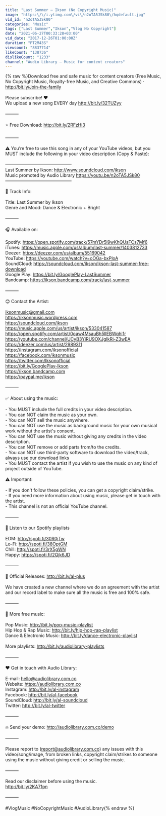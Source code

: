 ```yaml
---
title: "Last Summer – Ikson (No Copyright Music)"
image: "https:\/\/i.ytimg.com\/vi\/n2oTA5JSk80\/hqdefault.jpg"
vid_id: "n2oTA5JSk80"
categories: "Music"
tags: ["Last Summer","Ikson","Vlog No Copyright"]
date: "2021-06-27T00:33:28+03:00"
vid_date: "2017-12-26T01:00:00Z"
duration: "PT2M43S"
viewcount: "8837714"
likeCount: "138736"
dislikeCount: "1233"
channel: "Audio Library — Music for content creators"
---
```

{% raw %}Download free and safe music for content creators (Free Music, No Copyright Music, Royalty-free Music, and Creative Commons) · <a rel="nofollow" target="blank" href="http://bit.ly/Join-the-family">http://bit.ly/Join-the-family</a><br /><br />Please subscribe! ❤️<br />We upload a new song EVERY day <a rel="nofollow" target="blank" href="http://bit.ly/32TUZyy">http://bit.ly/32TUZyy</a><br /><br />———<br /><br />⭐ Free Download: <a rel="nofollow" target="blank" href="http://bit.ly/2RFzHi3">http://bit.ly/2RFzHi3</a><br /><br />———<br /><br />⚠️ You’re free to use this song in any of your YouTube videos, but you MUST include the following in your video description (Copy &amp; Paste):<br /><br />––––––––––––––––––––––––––––––<br />Last Summer by Ikson:  <a rel="nofollow" target="blank" href="http://www.soundcloud.com/ikson">http://www.soundcloud.com/ikson</a> <br />Music promoted by Audio Library <a rel="nofollow" target="blank" href="https://youtu.be/n2oTA5JSk80">https://youtu.be/n2oTA5JSk80</a><br />––––––––––––––––––––––––––––––<br /><br />🎵 Track Info:<br /><br />Title: Last Summer by Ikson<br />Genre and Mood: Dance &amp; Electronic + Bright<br /><br />———<br /><br />🎧 Available on: <br /><br />Spotify: <a rel="nofollow" target="blank" href="https://open.spotify.com/track/57mYDr5l9wKhQUsFCs7Mf6">https://open.spotify.com/track/57mYDr5l9wKhQUsFCs7Mf6</a><br />iTunes: <a rel="nofollow" target="blank" href="https://music.apple.com/us/album/last-summer/1403812733">https://music.apple.com/us/album/last-summer/1403812733</a><br />Deezer: <a rel="nofollow" target="blank" href="https://deezer.com/us/album/55169042">https://deezer.com/us/album/55169042</a><br />YouTube: <a rel="nofollow" target="blank" href="https://youtube.com/watch?v=oOGa-bxPloA">https://youtube.com/watch?v=oOGa-bxPloA</a><br />SoundCloud: <a rel="nofollow" target="blank" href="https://soundcloud.com/ikson/ikson-last-summer-free-download">https://soundcloud.com/ikson/ikson-last-summer-free-download</a><br />Google Play: <a rel="nofollow" target="blank" href="https://bit.ly/GooglePlay-LastSummer">https://bit.ly/GooglePlay-LastSummer</a><br />Bandcamp: <a rel="nofollow" target="blank" href="https://ikson.bandcamp.com/track/last-summer">https://ikson.bandcamp.com/track/last-summer</a><br /><br />———<br /><br />😊 Contact the Artist:<br /><br />iksonmusic@gmail.com<br /><a rel="nofollow" target="blank" href="https://iksonmusic.wordpress.com">https://iksonmusic.wordpress.com</a><br /><a rel="nofollow" target="blank" href="https://soundcloud.com/ikson">https://soundcloud.com/ikson</a> <br /><a rel="nofollow" target="blank" href="https://music.apple.com/us/artist/ikson/533041587">https://music.apple.com/us/artist/ikson/533041587</a><br /><a rel="nofollow" target="blank" href="https://open.spotify.com/artist/0oaw4MsauBh5lIEBWqhi1r">https://open.spotify.com/artist/0oaw4MsauBh5lIEBWqhi1r</a><br /><a rel="nofollow" target="blank" href="https://youtube.com/channel/UCyB3YiRU9OXJgIkRi-Z3wEA">https://youtube.com/channel/UCyB3YiRU9OXJgIkRi-Z3wEA</a><br /><a rel="nofollow" target="blank" href="https://deezer.com/us/artist/2989311">https://deezer.com/us/artist/2989311</a><br /><a rel="nofollow" target="blank" href="https://instagram.com/iksonofficial">https://instagram.com/iksonofficial</a><br /><a rel="nofollow" target="blank" href="https://facebook.com/iksonmusic">https://facebook.com/iksonmusic</a><br /><a rel="nofollow" target="blank" href="https://twitter.com/Iksonofficial">https://twitter.com/Iksonofficial</a><br /><a rel="nofollow" target="blank" href="https://bit.ly/GooglePlay-Ikson">https://bit.ly/GooglePlay-Ikson</a><br /><a rel="nofollow" target="blank" href="https://ikson.bandcamp.com">https://ikson.bandcamp.com</a><br /><a rel="nofollow" target="blank" href="https://paypal.me/ikson">https://paypal.me/ikson</a>   <br /><br />———<br /><br />✅ About using the music:<br /><br />- You MUST include the full credits in your video description.<br />- You can NOT claim the music as your own.<br />- You can NOT sell the music anywhere.<br />- You can NOT use the music as background music for your own musical work without the artist's consent.<br />- You can NOT use the music without giving any credits in the video description.<br />- You can NOT remove or add parts from/to the credits.<br />- You can NOT use third-party software to download the video/track, always use our download links<br />- You MUST contact the artist if you wish to use the music on any kind of project outside of YouTube.<br /><br />⚠️ Important:<br /><br />- If you don't follow these policies, you can get a copyright claim/strike.<br />- If you need more information about using music, please get in touch with the artist.<br />- This channel is not an official YouTube channel.<br /><br />———<br /><br />💚 Listen to our Spotify playlists<br /><br />EDM: <a rel="nofollow" target="blank" href="http://spoti.fi/30R0jTw">http://spoti.fi/30R0jTw</a><br />Lo-Fi: <a rel="nofollow" target="blank" href="http://spoti.fi/38OptGM">http://spoti.fi/38OptGM</a><br />Chill: <a rel="nofollow" target="blank" href="http://spoti.fi/3rX5gWN">http://spoti.fi/3rX5gWN</a><br />Happy: <a rel="nofollow" target="blank" href="https://spoti.fi/2Qjk6JD">https://spoti.fi/2Qjk6JD</a><br /><br />———<br /><br />🔴 Official Releases: <a rel="nofollow" target="blank" href="http://bit.ly/al-plus">http://bit.ly/al-plus</a><br /><br />We have created a new channel where we do an agreement with the artist and our record label to make sure all the music is free and 100% safe. <br /><br />———<br /><br />🔀 More free music:<br /><br />Pop Music: <a rel="nofollow" target="blank" href="http://bit.ly/pop-music-playlist">http://bit.ly/pop-music-playlist</a><br />Hip Hop &amp; Rap Music: <a rel="nofollow" target="blank" href="http://bit.ly/hip-hop-rap-playlist">http://bit.ly/hip-hop-rap-playlist</a><br />Dance &amp; Electronic Music: <a rel="nofollow" target="blank" href="http://bit.ly/dance-electronic-playlist">http://bit.ly/dance-electronic-playlist</a><br /><br />More playlists: <a rel="nofollow" target="blank" href="http://bit.ly/audiolibrary-playlists">http://bit.ly/audiolibrary-playlists</a><br /><br />———<br /><br />❤️ Get in touch with Audio Library:<br /><br />E-mail: hello@audiolibrary.com.co<br />Website: <a rel="nofollow" target="blank" href="https://audiolibrary.com.co">https://audiolibrary.com.co</a><br />Instagram: <a rel="nofollow" target="blank" href="http://bit.ly/aI-instagram">http://bit.ly/aI-instagram</a><br />Facebook: <a rel="nofollow" target="blank" href="http://bit.ly/al-facebook">http://bit.ly/al-facebook</a><br />SoundCloud: <a rel="nofollow" target="blank" href="http://bit.ly/al-soundcloud">http://bit.ly/al-soundcloud</a><br />Twitter: <a rel="nofollow" target="blank" href="http://bit.ly/aI-twitter">http://bit.ly/aI-twitter</a><br /><br />———<br /><br />🔥 Send your demo: <a rel="nofollow" target="blank" href="http://audiolibrary.com.co/demo">http://audiolibrary.com.co/demo</a><br /><br />———<br /><br />Please report to (report@audiolibrary.com.co) any issues with this video/song/image, from broken links, copyright claim/strikes to someone using the music without giving credit or selling the music.<br /><br />———<br /><br />Read our disclaimer before using the music.<br /><a rel="nofollow" target="blank" href="http://bit.ly/2KA71pn">http://bit.ly/2KA71pn</a><br /><br />———<br /><br />#VlogMusic #NoCopyrightMusic #AudioLibrary{% endraw %}
